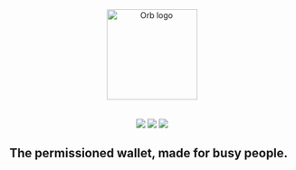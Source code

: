<div align="center">
    <picture>
      <img alt="Orb logo" src="https://github.com/user-attachments/assets/224e3eb8-8528-4a14-98c3-6cd3b8783bf2" height="160">
    </picture>
  <br/>
  <br/>
  <br/>
  <img src="https://img.shields.io/npm/v/next.svg?style=for-the-badge&labelColor=000000">
  <img src="https://img.shields.io/badge/Node:-23.3.0-4B8946?style=for-the-badge&labelColor=000000">
  <img src="https://img.shields.io/badge/Build:-Passing-blue?style=for-the-badge&labelColor=000000">
</div>

## The permissioned wallet, made for busy people.
